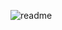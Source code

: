 ![readme](https://user-images.githubusercontent.com/60374349/77228377-ed3f6080-6b54-11ea-8af8-05845e6ec673.png)
